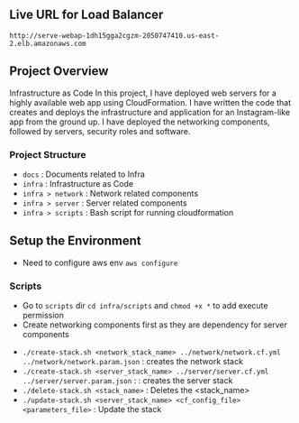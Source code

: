 ## Live URL for Load Balancer

`http://serve-webap-1dh15gga2cgzm-2050747410.us-east-2.elb.amazonaws.com`

## Project Overview

Infrastructure as Code
In this project, I have deployed web servers for a highly available web app using CloudFormation.
I have written the code that creates and deploys the infrastructure and application for an Instagram-like app from the ground up. I have deployed the networking components, followed by servers, security roles and software.

### Project Structure

- `docs` : Documents related to Infra
- `infra` : Infrastructure as Code
- `infra > network` : Network related components
- `infra > server` : Server related components
- `infra > scripts` : Bash script for running cloudformation

## Setup the Environment

- Need to configure aws env `aws configure`

### Scripts

- Go to `scripts` dir `cd infra/scripts` and `chmod +x *` to add execute permission
- Create networking components first as they are dependency for server components

* `./create-stack.sh <network_stack_name> ../network/network.cf.yml ../network/network.param.json` : creates the network stack
* `./create-stack.sh <server_stack_name> ../server/server.cf.yml ../server/server.param.json` : : creates the server stack
* `./delete-stack.sh <stack_name>` : Deletes the <stack_name>
* `./update-stack.sh <server_stack_name> <cf_config_file> <parameters_file>` : Update the stack
